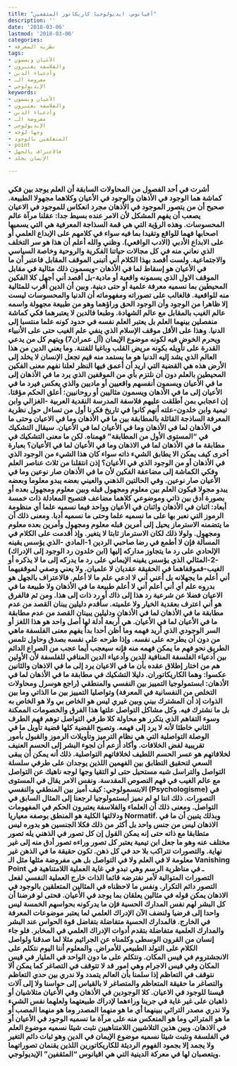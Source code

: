 ```yaml
---
title: "أقيانوس، ايديولوجيا كاريكاتور المثقفين"
description: ''
date: '2018-03-06'
lastmod: '2018-03-06'
categories:
- نظرية المعرفة
tags:
- الأعيان ويسمون
- والفلاسفة يعتبرون
- وأدعياء الدين
- مفروضة الـ
- الإيديولوجي
keywords:
- الأعيان ويسمون
- والفلاسفة يعتبرون
- وأدعياء الدين
- مفروضة الـ
- الإيديولوجي
- وجها لوجه
- المتعلقين بالوجود
- point
- فالاعتراف بالجهل
- الإنسان يخلد

---
```

### أشرت في أحد الفصول من المحاولات السابقة أن العلم يوجد بين فكي كماشة هما الوجود في الأذهان والوجود في الأعيان وكلاهما مجهولا الطبيعة. صحيح أن من يتصور الموجود في الأذهان مجرد انعكاس للموجود في الاعيان يصعب أن يفهم المشكل لأن الامر عنده بسيط جدا: عقلنا مرآة عالم المحسوسات. وهذه الرؤية التي هي قمة السذاجة المعرفية هي التي يسميها اصحابها فهما للواقع وتقيدا بما فيه سواء في كلامهم على الإبداع العلمي أو على الابداع الأدبي (الادب الواقعي). وظني والله أعلم أن هذا هو سر التخلف الذي نعاني منه في كل مجالات حياتنا الفكرية والروحية وخاصة السياسي والاجتماعية. ولست أقصد بهذا الكلام أني أتبنى الموقف المقابل فاعتبر أن ما في الأعيان هو إسقاط لما في الأذهان -ويسمون ذلك مثالية في مقابل الموقف الاول الذي يسمونه واقعية أو مادية-بل أقصد أني أجهل كلا الفكين المحيطين بما نسميه معرفة علمية أو حتى دينية. وبين أن الدين أقرب للمثالية منه للواقعية. فالغالب على تصوراته ومفهوماته أن الدنيا والمحسوسات ليست إلا ظاهرا من الوجود وأن الوجود الحق وراؤهما وهو من طبيعة مجهولة واسمه عالم الغيب بالمقابل مع عالم الشهادة. وطبعا فالدين لا يعتبرهما فكي كماشة منفصلين بينهما العلم بل يعتبر العلم نفسه في حدود كونه علما منتسبا إلى الدنيا. وهذا على الأقل موقف الإسلام الذي ينفي علم الغيب حتى على الأنبياء ويحرم الخوض فيه لكونه موضوع الإيمان (آل عمران7) ويتهم كل من يدعي القدرة على تأويله بكونه مريض القلب وباغيا للفتنة. وما يعني الدين من هذا العالم الذي يشد إليه الدنيا هو ما يستمد منه قيم تجعل الإنسان لا يخلد إلى الأرض هذه هي القضية التي اريد أن أعمق فيها النظر لعلنا نفهم معنى الفكين المحيطين بالعلم دون أن نلتزم بأي من الموقفين الذي يرد ما في الأذهان إلى ما في الأعيان ويسمون أنفسهم واقعيين أو ماديين والذي يعكس فيرد ما في الأعيان إلى ما في الأذهان ويسمون مثاليين أو روحانيين: أعلق الحكم مؤقتا. إن اعجابي بمن أطلقت عليهم فلاسفة المدرسة النقدية العربية -الغزالي وابن تيمية وابن خلدون-علته أنهم كانوا في تاريخ فكرنا أول من تساءل حول نظرية المعرفة الساذجة القائلة بالمطابقة بين ما في الأذهان وما في الاعيان وحتى ما في الأذهان لما في الأذهان وما في الأعيان لما في الأعيان. سيقال التشكيك في “المستوى الأول من المطابقة” فهمناه. لكن ما معنى التشكيك في مطابقة ما في الأذهان لما في الاذهان وما في الأعيان لما في الأعيان؟ بعبارة أخرى كيف يمكن الا يطابق الشيء ذاته سواء كان هذا الشيء من الوجود الذي في الأذهان أو من الوجود الذي في الأعيان؟ إذن انتقلنا من ثلاث عناصر العلم وفكي الكماشة إلى مضاعفة الفكين لأن ما في الأذهان صار نوعين وما في الأعيان صار نوعين. وفي الحالتين الذهني والعيني بعضه يبدو معلوما وبعضه يبدو مجولا فيكون العلم بين معلوم ومجهول قبله وبين معلوم ومجهول بعده أو بصورة أدق بين ذاتي وموضوعي كلاهما مضاعف فتصبح المعادلة ذات خمسة أبعاد: اثنان في الأذهان واثنان في الأعيان وواحد فيما نسميه علما أي منظومة الرموز التي نعبر بها على ما نسميه علما وحتى ما نسميه أدبا. ومعنى ذلك أن ما يتضمنه الاسترماز يحيل إلى أمرين قبله معلوم ومجهول وأمرين بعده معلوم ومجهول. ولولا ذلك لكان الاسترماز ثابتا لا يتغير. وإذ أقدمت على الكلام في المسألة فإن لا أطمع في رضا صاحبي الردين 1-المادي -الذي يؤسس يقينه الإلحادي على رد ما يتجاوز مداركه إليها (ابن خلدون رد الوجود إلى الإدراك) -2-المثالي الذي يؤسس يقينه الإيماني على رد ما يدركه إلى ما لا يذكره أو الغيب-فموقفاهما في الحقيقة عقديان لا علميان. ولا يعني وصفي لموقفيهما أني أعلم ما يجهلانه بل أعني أني لا ادعي علم ما لا أعلم. فالاعتراف بالجهل هو بدروه علم أي أني أعلم أني لا أعلم طبيعة ما في الأذهان ولا طبيعة ما في الاعيان فضلا عن شرعية رد هذا إلى ذاك أو رد ذات إلى هذا. ومن ثم فالفرق هو أني اعترف بعقدية الخيار ولا علميته. سأقدم دليلين يبنان القصد من عدم مطابقة ما في الأذهان لما في الأذهان ودليلين يبينان القصد من عدم مطابقة ما في الأعيان لما في الأعيان. هي أربعة أدلة لها أصل واحد هو هذا اللغز أو السر الوجودي الذي أريد فهمه وما أظن أحدا بدأ يفهم معنى الفلسفة ماهي من دون أن يطرحه على نفسه. وإذا طرحه على نفسه بصدق وحاول تلمس الطريق نحو فهم ما يمكن فهمه منه فإنه سيعجب أيما عجب من الصراع الدائم بين أدعياء الفلسفة المنافية للدين وأدعياء الدين المنافي للفلسفة لأن الأولين هم من اختار إطلاق عقده بأن ما في الاعيان يرد إلى ما في الاذهان والثانين عكسوا: وهما الكاريكاتوران. دليلا التشكيك في مطابقة ما في الأذهان لما في الأذهان: ابستمولوجيا التمييز بين النفسي والمنطقي (راجع هوسرل ومحاولات التخلص من النفسانية في المعرفة) وتواصليا التمييز بين ما الذاتي وما بين الذوات إذ أن المشترك بيني وبين غيري ليس هو الخاص بي ولا هو الخاص به بل ما نشترك فيه. وكل مشاكل التواصل علتها هذا الفرق والخصومات الممكنة وسوء التفاهم الذي يتكرر هو محاولة كلا طرفي التواصل توهم فهم الطرف الثاني خاطئا لأنه لا يرد إلى فهمه. وتصبح القضية كلها قضية تأويل ما في الوصلة التواصلية التي هي نظام الترميز وتأويلات الرموز والقبول بأمور تقريبية لفض الخلافات. وأكاد أزعم أن لجوء البشر إلى الحسم العنيف لخلافاتهم هو عسر الحسم اللطيف لخلافاتهم التواصلية. ذلك أنه يمكن أن يبقى السعي لتحقيق التطابق بين الفهمين اللذين يوجدان على طرفي سلسلة التواصل والتراسل شبه مستحيل حتى لو التقيا وجها لوجه ناهيك عن التواصل مع عالم الغيب في فهم النصوص المقدسة. ونفس الامر يقال في المستوى الابتسمولوجي: كيف أميز بين المنطقي والنفسي (Psychologisme) في التصورات. ذلك اننا لو لم نميز أبستمولوجيا لرجعنا إلى المثال السابق في التواصل. ومعنى ذلك أن العلماء والفلاسفة يعتبرون الحكم في المفهومات ودلالتها الكلية هو المنطق بوصفه معياريا Normatif. وبذلك يتبين أن ما في الاذهان ليس من جنس واحد بل أكثر من ذلك فكلا الجنسين هو بدوره ليس متطابقا مع ذاته حتى إنه يمكن القول إن كل تصور في الذهني يله تصور مختلف عنه وهو ما جعل ابن تيمية يعتبر كل تصور وراءه تصور أدق منه إلى غير نهاية. والتصورات تتراكب بلا حد في كل ذهن. تكون حقيقة ما في الذهن غير معلومة لا في العلم ولا في التواصل بل هي مفروضة مثلها مثل الـ Vanishing Point ـ في مناظرية الرسم وهي تبدو في غاية العملية اللامتناهية في التصورات المتوالية لأمر نفترضه قائما الذات خارج العملية النفسي لفعل التصور دائم التكرار. ونفس ما لاحظناه في المثالين المتعلقين بالوجود في الاذهان يمكن قوله في مثالين يعلقان بما يوجد في الأعيان. فحتى لو فرضنا أن كل البشر لهم نفس المدارك الحسية فإن ما يدركونه بحواسهم الخمسة ليس واحدا إلى فرضيا ولنضف الآن الإدراك العلمي لما يعتبر موضوعات المعرفة في الخارج. فالمدارك الحسية متفاضلة بتفاضل قوة الحواس عند البشر والمدارك العلمية متفاضلة بتقدم أدوات الإدراك العلمي في المخابر. فلو جاء إنسان من القرون الوسطى وكلمناه عن الجراثيم مثلا لما صدقنا ولواصل الكلام على التولد الطبيعي للأمراض. والمعلوم أننا اليوم نتكلم على الانجشتروم في قيس المكان. ونتكلم على ما دون الواحد في المليار في قيس المكان وفي قيس الاجرام وهي امور قد لا تتوقف في التصاغر كما يمكن ألا نتوقف في التعاظم إذا سلمنا بأن العالم يتمدد ولا ندري بين حدي التعاظم والتصاغر ما حقيقة المتعاظم والمتصاغر لا بالقياس إلى حواسنا ولا إلى آلات قيسنا للوجود في الاعيان. كلا الوجودين في الأذهان وفي الأعيان متلاشيان أو ذاهبان على غير غاية في جرينا وراءهما لإدراك طبيعتهما ولعلهما نفس الشيء ولا ندري مصدر الترائي ببينهما أي ما هو منهما المصدر وما هو منهما المصب أو ما هو المترائي وما هو المنعكس منه على مرآة ما نسميه الوجود في الأعيان أو في الاذهان. وبين هذين التلاشيين اللامتناهيين نثبت شيئا نسميه موضوع العلم في الفلسفة ونثبت شيئا نسميه موضوع الإيمان في الدين وهو ثبات دائم التغير ولا يجمد إلا بجمود الفهوم الرديئة للكاريكاتورين اللذين يقنمان تصوراتهما ويتعصبان لها في معركة الدينية التي هي اقيانوس “المثقفين” الإيديولوجي.

###
